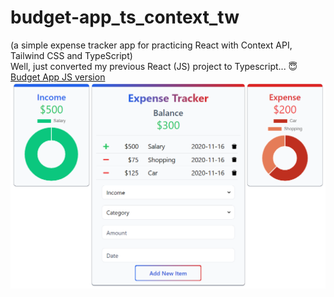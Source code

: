 # budget-app_ts_context_tw
(a simple expense tracker app for practicing React with Context API, Tailwind CSS and TypeScript) \
Well, just converted my previous React (JS) project to Typescript... :innocent:  \
[Budget App JS version](https://github.com/Tkalex32/budget-app_context_tw)  \
![Screenshot](https://raw.githubusercontent.com/Tkalex32/Tkalex32/main/budget_tracker_app.png)
